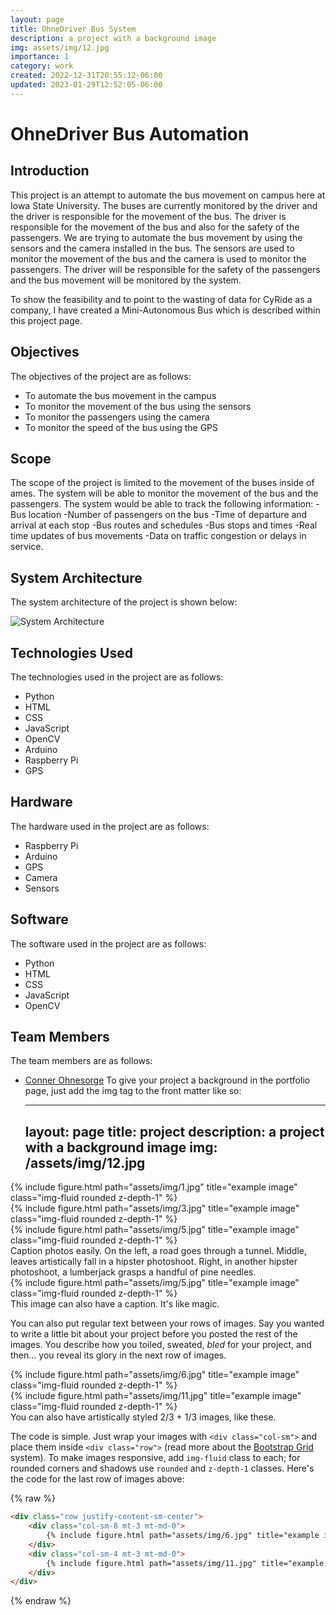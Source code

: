 ```yaml
---
layout: page
title: OhneDriver Bus System
description: a project with a background image
img: assets/img/12.jpg
importance: 1
category: work
created: 2022-12-31T20:55:12-06:00
updated: 2023-01-29T12:52:05-06:00
---
```

# OhneDriver Bus Automation

## Introduction

This project is an attempt to automate the bus movement on campus here at Iowa State University. The buses are currently monitored by the driver and the driver is responsible for the movement of the bus. The driver is responsible for the movement of the bus and also for the safety of the passengers. We are trying to automate the bus movement by using the sensors and the camera installed in the bus. The sensors are used to monitor the movement of the bus and the camera is used to monitor the passengers. The driver will be responsible for the safety of the passengers and the bus movement will be monitored by the system.

To show the feasibility and to point to the wasting of data for CyRide as a company, I have created a Mini-Autonomous Bus which is described within this project page. 

## Objectives

The objectives of the project are as follows:

* To automate the bus movement in the campus
* To monitor the movement of the bus using the sensors
* To monitor the passengers using the camera
* To monitor the speed of the bus using the GPS

## Scope

The scope of the project is limited to the movement of the buses inside of ames. The system will be able to monitor the movement of the bus and the passengers.  The system would be able to track the following information: 
-Bus location 
-Number of passengers on the bus 
-Time of departure and arrival at each stop 
-Bus routes and schedules 
-Bus stops and times 
-Real time updates of bus movements 
-Data on traffic congestion or delays in service.

## System Architecture

The system architecture of the project is shown below:

![System Architecture](/assets/img/system_architecture.png)

## Technologies Used

The technologies used in the project are as follows:

* Python
* HTML
* CSS
* JavaScript
* OpenCV
* Arduino
* Raspberry Pi
* GPS

## Hardware

The hardware used in the project are as follows:

* Raspberry Pi
* Arduino
* GPS
* Camera
* Sensors

## Software

The software used in the project are as follows:

* Python
* HTML
* CSS
* JavaScript
* OpenCV

## Team Members

The team members are as follows:

- [Conner Ohnesorge](https://github.com/conneroisu)
To give your project a background in the portfolio page, just add the img tag to the front matter like so:

    ---
    layout: page
    title: project
    description: a project with a background image
    img: /assets/img/12.jpg
    ---

<div class="row">
    <div class="col-sm mt-3 mt-md-0">
        {% include figure.html path="assets/img/1.jpg" title="example image" class="img-fluid rounded z-depth-1" %}
    </div>
    <div class="col-sm mt-3 mt-md-0">
        {% include figure.html path="assets/img/3.jpg" title="example image" class="img-fluid rounded z-depth-1" %}
    </div>
    <div class="col-sm mt-3 mt-md-0">
        {% include figure.html path="assets/img/5.jpg" title="example image" class="img-fluid rounded z-depth-1" %}
    </div>
</div>
<div class="caption">
    Caption photos easily. On the left, a road goes through a tunnel. Middle, leaves artistically fall in a hipster photoshoot. Right, in another hipster photoshoot, a lumberjack grasps a handful of pine needles.
</div>
<div class="row">
    <div class="col-sm mt-3 mt-md-0">
        {% include figure.html path="assets/img/5.jpg" title="example image" class="img-fluid rounded z-depth-1" %}
    </div>
</div>
<div class="caption">
    This image can also have a caption. It's like magic.
</div>

You can also put regular text between your rows of images.
Say you wanted to write a little bit about your project before you posted the rest of the images.
You describe how you toiled, sweated, *bled* for your project, and then... you reveal its glory in the next row of images.


<div class="row justify-content-sm-center">
    <div class="col-sm-8 mt-3 mt-md-0">
        {% include figure.html path="assets/img/6.jpg" title="example image" class="img-fluid rounded z-depth-1" %}
    </div>
    <div class="col-sm-4 mt-3 mt-md-0">
        {% include figure.html path="assets/img/11.jpg" title="example image" class="img-fluid rounded z-depth-1" %}
    </div>
</div>
<div class="caption">
    You can also have artistically styled 2/3 + 1/3 images, like these.
</div>


The code is simple.
Just wrap your images with `<div class="col-sm">` and place them inside `<div class="row">` (read more about the <a href="https://getbootstrap.com/docs/4.4/layout/grid/">Bootstrap Grid</a> system).
To make images responsive, add `img-fluid` class to each; for rounded corners and shadows use `rounded` and `z-depth-1` classes.
Here's the code for the last row of images above:

{% raw %}
```html
<div class="row justify-content-sm-center">
    <div class="col-sm-8 mt-3 mt-md-0">
        {% include figure.html path="assets/img/6.jpg" title="example image" class="img-fluid rounded z-depth-1" %}
    </div>
    <div class="col-sm-4 mt-3 mt-md-0">
        {% include figure.html path="assets/img/11.jpg" title="example image" class="img-fluid rounded z-depth-1" %}
    </div>
</div>
```
{% endraw %}
